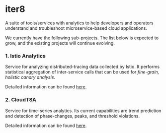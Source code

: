 # iter8

A suite of tools/services with analytics to help developers and operators understand and troubleshoot microservice-based cloud applications.

We currently have the following sub-projects. The list below is expected to grow, and the existing projects will continue evolving.

### 1. Istio Analytics

Service for analyzing distributed-tracing data collected by Istio. It performs statistical aggregation of inter-service calls that can be used for _fine-grain, holistic canary analysis_.

Detailed information can be found [here](iter8/istio-analytics/README.md).

### 2. CloudTSA

Service for time-series analytics. Its current capabilities are trend prediction and detection of phase-changes, peaks, and threshold violations.

Detailed information can be found [here](iter8/cloudtsa/README.md).


